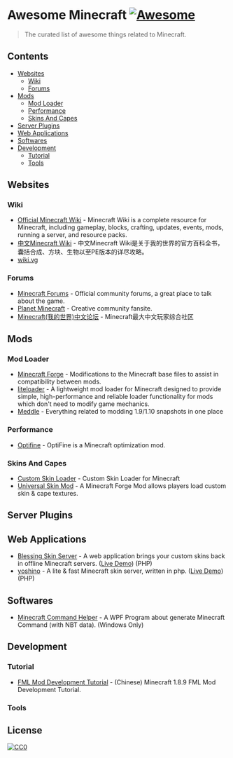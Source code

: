 # Awesome Minecraft [![Awesome](https://awesome.re/badge-flat.svg)](https://github.com/g-plane/awesome-minecraft)

> The curated list of awesome things related to Minecraft.

## Contents

- [Websites](#websites)
  - [Wiki](#wiki)
  - [Forums](#forums)
- [Mods](#mods)
  - [Mod Loader](#mod-loader)
  - [Performance](#performance)
  - [Skins And Capes](#skins-and-capes)
- [Server Plugins](#server-plugins)
- [Web Applications](#web-applications)
- [Softwares](#softwares)
- [Development](#development)
  - [Tutorial](#tutorial)
  - [Tools](#tools)

## Websites

### Wiki

- [Official Minecraft Wiki](https://minecraft.gamepedia.com/Minecraft_Wiki) - Minecraft Wiki is a complete resource for Minecraft, including gameplay, blocks, crafting, updates, events, mods, running a server, and resource packs.
- [中文Minecraft Wiki](https://minecraft-zh.gamepedia.com/Minecraft_Wiki) - 中文Minecraft Wiki是关于我的世界的官方百科全书，囊括合成、方块、生物以至PE版本的详尽攻略。
- [wiki.vg](http://wiki.vg/)

### Forums

- [Minecraft Forums](https://www.minecraftforum.net/) - Official community forums, a great place to talk about the game.
- [Planet Minecraft](https://www.planetminecraft.com/forums/) - Creative community fansite.
- [Minecraft(我的世界)中文论坛](http://www.mcbbs.net/) - Minecraft最大中文玩家综合社区

## Mods

### Mod Loader

- [Minecraft Forge](https://github.com/MinecraftForge/MinecraftForge) - Modifications to the Minecraft base files to assist in compatibility between mods.
- [liteloader](http://www.liteloader.com/) - A lightweight mod loader for Minecraft designed to provide simple, high-performance and reliable loader functionality for mods which don't need to modify game mechanics.
- [Meddle](https://github.com/FyberOptic/Meddle) - Everything related to modding 1.9/1.10 snapshots in one place

### Performance

- [Optifine](https://www.optifine.net/home) - OptiFine is a Minecraft optimization mod.

### Skins And Capes

- [Custom Skin Loader](https://github.com/xfl03/MCCustomSkinLoader) - Custom Skin Loader for Minecraft
- [Universal Skin Mod](https://github.com/RecursiveG/UniSkinMod) - A Minecraft Forge Mod allows players load custom skin & cape textures.

## Server Plugins

## Web Applications

- [Blessing Skin Server](https://github.com/printempw/blessing-skin-server) - A web application brings your custom skins back in offline Minecraft servers. ([Live Demo](https://skin.prinzeugen.net/)) (PHP)
- [yoshino](https://github.com/idawnlight/yoshino) - A lite & fast Minecraft skin server, written in php. ([Live Demo](https://skin.lim-light.com/)) (PHP)

## Softwares

- [Minecraft Command Helper](https://github.com/IceLitty/Minecraft-Command-Helper) - A WPF Program about generate Minecraft Command (with NBT data). (Windows Only)

## Development

### Tutorial

- [FML Mod Development Tutorial](https://fmltutor.ustc-zzzz.net/) - (Chinese) Minecraft 1.8.9 FML Mod Development Tutorial.

### Tools

## License

[![CC0](http://mirrors.creativecommons.org/presskit/buttons/88x31/svg/cc-zero.svg)](https://creativecommons.org/publicdomain/zero/1.0/)
